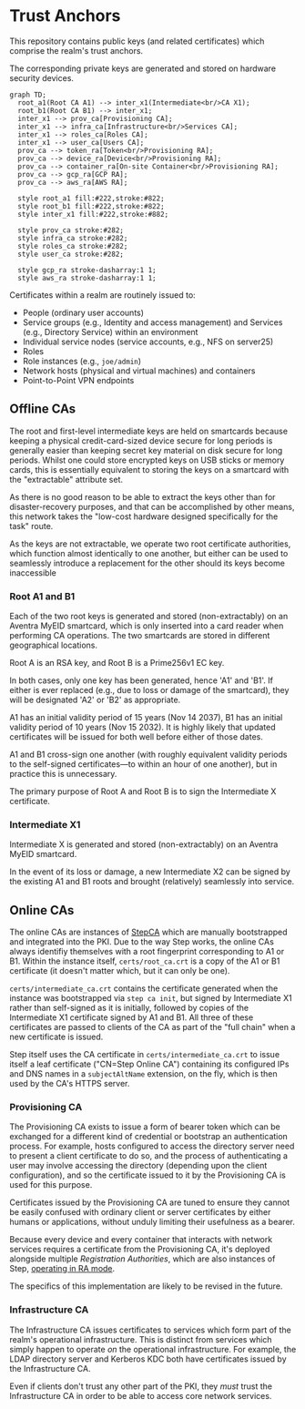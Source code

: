 # Trust Anchors

This repository contains public keys (and related certificates) which
comprise the realm's trust anchors.

The corresponding private keys are generated and stored on hardware
security devices.

```mermaid
graph TD;
  root_a1(Root CA A1) --> inter_x1(Intermediate<br/>CA X1);
  root_b1(Root CA B1) --> inter_x1;
  inter_x1 --> prov_ca[Provisioning CA];
  inter_x1 --> infra_ca[Infrastructure<br/>Services CA];
  inter_x1 --> roles_ca[Roles CA];
  inter_x1 --> user_ca[Users CA];
  prov_ca --> token_ra[Token<br/>Provisioning RA];
  prov_ca --> device_ra[Device<br/>Provisioning RA];
  prov_ca --> container_ra[On-site Container<br/>Provisioning RA];
  prov_ca --> gcp_ra[GCP RA];
  prov_ca --> aws_ra[AWS RA];

  style root_a1 fill:#222,stroke:#822;
  style root_b1 fill:#222,stroke:#822;
  style inter_x1 fill:#222,stroke:#882;

  style prov_ca stroke:#282;
  style infra_ca stroke:#282;
  style roles_ca stroke:#282;
  style user_ca stroke:#282;

  style gcp_ra stroke-dasharray:1 1;
  style aws_ra stroke-dasharray:1 1;
```

Certificates within a realm are routinely issued to:

* People (ordinary user accounts)
* Service groups (e.g., Identity and access management) and Services (e.g., Directory Service) within an environment
* Individual service nodes (service accounts, e.g., NFS on server25)
* Roles
* Role instances (e.g., `joe/admin`)
* Network hosts (physical and virtual machines) and containers
* Point-to-Point VPN endpoints

## Offline CAs

The root and first-level intermediate keys are held on smartcards because
keeping a physical credit-card-sized device secure for long periods is
generally easier than keeping secret key material on disk secure for long
periods. Whilst one could store encrypted keys on USB sticks or memory
cards, this is essentially equivalent to storing the keys on a smartcard with
the "extractable" attribute set.

As there is no good reason to be able to extract the keys other than for
disaster-recovery purposes, and that can be accomplished by other means,
this network takes the "low-cost hardware designed specifically for the task"
route.

As the keys are not extractable, we operate two root certificate authorities,
which function almost identically to one another, but either can be used to
seamlessly introduce a replacement for the other should its keys become
inaccessible  

### Root A1 and B1

Each of the two root keys is generated and stored (non-extractably) on an
Aventra MyEID smartcard, which is only inserted into a card reader when
performing CA operations. The two smartcards are stored in different
geographical locations.

Root A is an RSA key, and Root B is a Prime256v1 EC key.

In both cases, only one key has been generated, hence 'A1' and 'B1'. If either
is ever replaced (e.g., due to loss or damage of the smartcard), they will be
designated 'A2' or 'B2' as appropriate.

A1 has an initial validity period of 15 years (Nov 14 2037), B1 has an initial
validity period of 10 years (Nov 15 2032). It is highly likely that updated
certificates will be issued for both well before either of those dates.

A1 and B1 cross-sign one another (with roughly equivalent validity periods to
the self-signed certificates—to within an hour of one another), but in
practice this is unnecessary.

The primary purpose of Root A and Root B is to sign the Intermediate X certificate.

### Intermediate X1

Intermediate X is generated and stored (non-extractably) on an Aventra MyEID
smartcard.

In the event of its loss or damage, a new Intermediate X2 can be signed by
the existing A1 and B1 roots and brought (relatively) seamlessly into service.

## Online CAs

The online CAs are instances of [StepCA](https://smallstep.com/docs/step-ca) which are
manually bootstrapped and integrated into the PKI. Due to the way Step works,
the online CAs always identifiy themselves with a root fingerprint corresponding
to A1 or B1. Within the instance itself, `certs/root_ca.crt` is a copy of
the A1 or B1 certificate (it doesn't matter which, but it can only be one).

`certs/intermediate_ca.crt` contains the certificate generated when the
instance was bootstrapped via `step ca init`, but signed by Intermediate X1
rather than self-signed as it is initially, followed by copies of the
Intermediate X1 certificate signed by A1 and B1. All three of these
certificates are passed to clients of the CA as part of the "full chain"
when a new certificate is issued.

Step itself uses the CA certificate in `certs/intermediate_ca.crt` to issue
itself a leaf certificate ("CN=Step Online CA") containing its configured
IPs and DNS names in a `subjectAltName` extension, on the fly, which is
then used by the CA's HTTPS server.

### Provisioning CA

The Provisioning CA exists to issue a form of bearer token which can be
exchanged for a different kind of credential or bootstrap an authentication
process. For example, hosts configured to access the directory server
need to present a client certificate to do so, and the process of
authenticating a user may involve accessing the directory (depending upon
the client configuration), and so the certificate issued to it by the
Provisioning CA is used for this purpose.

Certificates issued by the Provisioning CA are tuned to ensure they cannot be
easily confused with ordinary client or server certificates by either humans
or applications, without unduly limiting their usefulness as a bearer.

Because every device and every container that interacts with network services
requires a certificate from the Provisioning CA, it's deployed alongside
multiple _Registration Authorities_, which are also instances of Step,
[operating in RA mode](https://smallstep.com/docs/step-ca/registration-authority-ra-mode/).

The specifics of this implementation are likely to be revised in the future.

### Infrastructure CA

The Infrastructure CA issues certificates to services which form part of the
realm's operational infrastructure. This is distinct from services which
simply happen to operate _on_ the operational infrastructure. For example,
the LDAP directory server and Kerberos KDC both have certificates issued
by the Infrastructure CA.

Even if clients don't trust any other part of the PKI, they _must_ trust
the Infrastructure CA in order to be able to access core network services.
